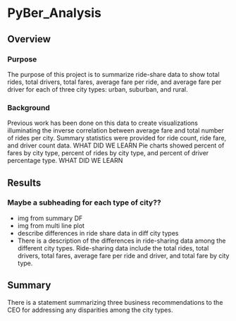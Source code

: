 # PyBer_Analysis

## Overview

### Purpose 

The purpose of this project is to summarize ride-share data to show total rides, total drivers, total fares, average fare per ride, and average fare per driver for each of three city types: urban, suburban, and rural. 

### Background
Previous work has been done on this data to create visualizations illuminating the inverse correlation between average fare and total number of rides per city.  Summary statistics  were provided for ride count, ride fare, and driver count data. WHAT DID WE LEARN Pie charts showed percent of fares by city type, percent of rides by city type, and percent of driver percentage type.  WHAT DID WE LEARN

## Results

### Maybe a subheading for each type of city??
 - img from summary DF
 - img from multi line plot
 - describe differences in ride share data in diff city types
 - There is a description of the differences in ride-sharing data among the different city types. Ride-sharing data include the total rides, total drivers, total fares, average fare per ride and driver, and total fare by city type. 

## Summary
There is a statement summarizing three business recommendations to the CEO for addressing any disparities among the city types.
